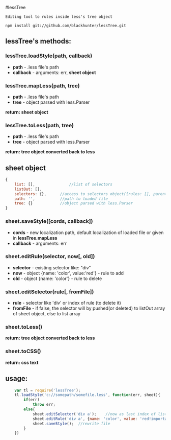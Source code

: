 #lessTree
```
Editing tool to rules inside less's tree object

npm install git://github.com/blackhunter/lessTree.git
```

## lessTree's methods:


### lessTree.loadStyle(path, callback)
* **path** - .less file's path
* **callback** - arguments: err, **sheet object**


### lessTree.mapLess(path, tree)
* **path** - .less file's path
* **tree** - object parsed with less.Parser

**return: sheet object**

### lessTree.toLess(path, tree)
* **path** - .less file's path
* **tree** - object parsed with less.Parser

**return: tree object converted back to less**


## sheet object
``` js
{
	list: [],				//list of selectors
	listOut: [],
	selectors: {},		//access to selectors object({rules: [], parent: {}}) by selector
	path: '',			//path to loaded file
	tree: {}			//object parsed with less.Parser
}
```

### sheet.saveStyle([cords, callback])
* **cords** - new localization path, default localization of loaded file or given in **lessTree.mapLess**
* **callback** - arguments: err


### sheet.editRule(selector, now[, old])
* **selector** - existing selector like: "div"
* **now** - object {name: 'color', value:'red'} - rule to add
* **old** - object {name: 'color'} - rule to delete


### sheet.editSelector(rule[, fromFile])
* **rule** - selector like 'div' or index of rule (to delete it)
* **fromFile** - if false, the selector will by pushed(or deleted) to listOut array of sheet object, else to list array


### sheet.toLess()

**return: tree object converted back to less**

### sheet.toCSS()

**return: css text**

## usage:
``` js
	var tl = require('lessTree');
	tl.loadStyle('c://somepath/somefile.less', function(err, sheet){
		if(err)
			throw err;
		else{
			sheet.editSelector('div a');	//now as last index of list array
			sheet.editRule('div a', {name: 'color', value: 'red!important'});	//and have "color" prop
			sheet.saveStyle();	//rewrite file
		}
	})
```
